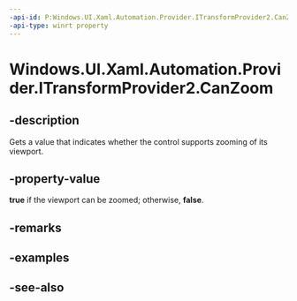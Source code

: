 ```yaml
---
-api-id: P:Windows.UI.Xaml.Automation.Provider.ITransformProvider2.CanZoom
-api-type: winrt property
---
```


<!-- Property syntax
public bool CanZoom { get; }
-->

# Windows.UI.Xaml.Automation.Provider.ITransformProvider2.CanZoom

## -description
Gets a value that indicates whether the control supports zooming of its viewport.



## -property-value
**true** if the viewport can be zoomed; otherwise, **false**.

## -remarks

## -examples

## -see-also
